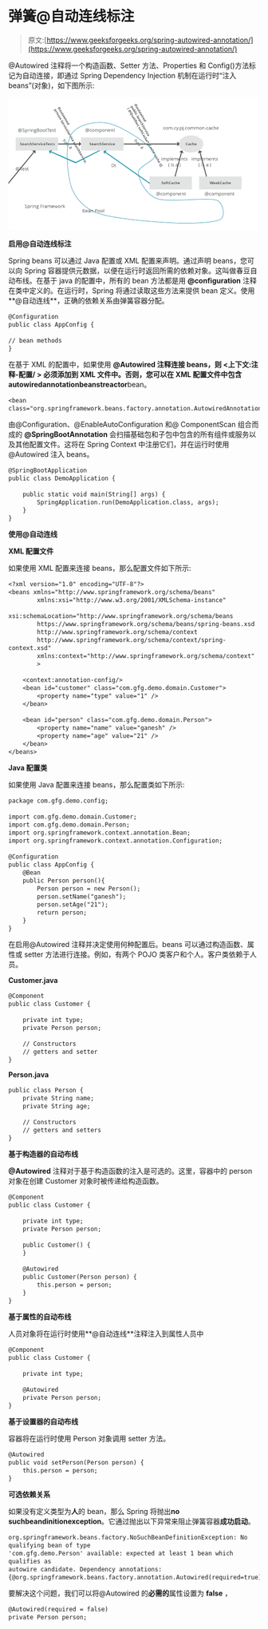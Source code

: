 # 弹簧@自动连线标注

> 原文:[https://www.geeksforgeeks.org/spring-autowired-annotation/](https://www.geeksforgeeks.org/spring-autowired-annotation/)

@Autowired 注释将一个构造函数、Setter 方法、Properties 和 Config()方法标记为自动连接，即通过 Spring Dependency Injection 机制在运行时“注入 beans”(对象)，如下图所示:

![](img/b5cdd84e3162344578b717591e6b2e58.png)

**启用@自动连线标注**

Spring beans 可以通过 Java 配置或 XML 配置来声明。通过声明 beans，您可以向 Spring 容器提供元数据，以便在运行时返回所需的依赖对象。这叫做春豆自动布线。在基于 java 的配置中，所有的 bean 方法都是用 **@configuration** 注释在类中定义的。在运行时，Spring 将通过读取这些方法来提供 bean 定义。使用**@自动连线**，正确的依赖关系由弹簧容器分配。

```
@Configuration
public class AppConfig {

// bean methods
}
```

在基于 XML 的配置中，如果使用 **@Autowired 注释连接 beans，**则 **<上下文:注释-配置/ >** 必须添加到 XML 文件中。否则，您可以在 XML 配置文件中包含**autowiredannotationbeanstreactor**bean。

```
<bean class="org.springframework.beans.factory.annotation.AutowiredAnnotationBeanPostProcessor"/>
```

由@Configuration、@EnableAutoConfiguration 和@ ComponentScan 组合而成的 **@SpringBootAnnotation** 会扫描基础包和子包中包含的所有组件或服务以及其他配置文件。这将在 Spring Context 中注册它们，并在运行时使用@Autowired 注入 beans。

```
@SpringBootApplication
public class DemoApplication {

    public static void main(String[] args) {
        SpringApplication.run(DemoApplication.class, args);
    }
}
```

**使用@自动连线**

**XML 配置文件**

如果使用 XML 配置来连接 beans，那么配置文件如下所示:

```
<?xml version="1.0" encoding="UTF-8"?>
<beans xmlns="http://www.springframework.org/schema/beans"
        xmlns:xsi="http://www.w3.org/2001/XMLSchema-instance"
        xsi:schemaLocation="http://www.springframework.org/schema/beans
        https://www.springframework.org/schema/beans/spring-beans.xsd
        http://www.springframework.org/schema/context
        http://www.springframework.org/schema/context/spring-context.xsd"
        xmlns:context="http://www.springframework.org/schema/context"
        >

    <context:annotation-config/>
    <bean id="customer" class="com.gfg.demo.domain.Customer">
        <property name="type" value="1" />
    </bean>

    <bean id="person" class="com.gfg.demo.domain.Person">
        <property name="name" value="ganesh" />
        <property name="age" value="21" />
    </bean>
</beans>
```

**Java 配置类**

如果使用 Java 配置来连接 beans，那么配置类如下所示:

```
package com.gfg.demo.config;

import com.gfg.demo.domain.Customer;
import com.gfg.demo.domain.Person;
import org.springframework.context.annotation.Bean;
import org.springframework.context.annotation.Configuration;

@Configuration
public class AppConfig {
    @Bean
    public Person person(){
        Person person = new Person();
        person.setName("ganesh");
        person.setAge("21");
        return person;
    }
}
```

在启用@Autowired 注释并决定使用何种配置后。beans 可以通过构造函数、属性或 setter 方法进行连接。例如，有两个 POJO 类客户和个人。客户类依赖于人员。

**Customer.java**

```
@Component
public class Customer {

    private int type;
    private Person person;

    // Constructors
    // getters and setter
}
```

**Person.java**

```
public class Person {
    private String name;
    private String age;

    // Constructors
    // getters and setters
}
```

**基于构造器的自动布线**

**@Autowired** 注释对于基于构造函数的注入是可选的。这里，容器中的 person 对象在创建 Customer 对象时被传递给构造函数。

```
@Component
public class Customer {

    private int type;
    private Person person;

    public Customer() {
    }

    @Autowired
    public Customer(Person person) {
        this.person = person;
    }
}
```

**基于属性的自动布线**

人员对象将在运行时使用**@自动连线**注释注入到属性人员中

```
@Component
public class Customer {

    private int type;

    @Autowired
    private Person person;
}
```

**基于设置器的自动布线**

容器将在运行时使用 Person 对象调用 setter 方法。

```
@Autowired
public void setPerson(Person person) {
    this.person = person;
}
```

**可选依赖关系**

如果没有定义类型为**人**的 bean，那么 Spring 将抛出**no suchbeandinitionexception**。它通过抛出以下异常来阻止弹簧容器**成功启动**。

```
org.springframework.beans.factory.NoSuchBeanDefinitionException: No qualifying bean of type 
'com.gfg.demo.Person' available: expected at least 1 bean which qualifies as 
autowire candidate. Dependency annotations: {@org.springframework.beans.factory.annotation.Autowired(required=true)}
```

要解决这个问题，我们可以将@Autowired 的**必需的**属性设置为 **false** ，

```
@Autowired(required = false)
private Person person;
```